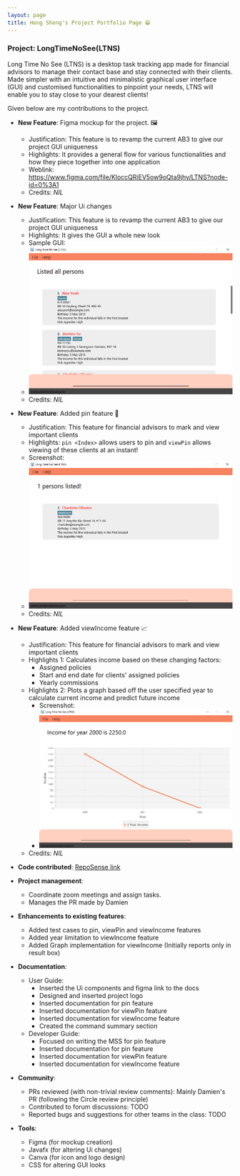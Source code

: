 ```yaml
---
layout: page
title: Hong Sheng's Project Portfolio Page 😁
---
```


### Project: LongTimeNoSee(LTNS)

Long Time No See (LTNS) is a desktop task tracking app made for financial advisors to manage their contact base and stay connected with their clients. Made simpler with an intuitive and minimalistic graphical user interface (GUI) and customised functionalities to pinpoint your needs, LTNS will enable you to stay close to your dearest clients!

Given below are my contributions to the project.

* **New Feature**: Figma mockup for the project. 🖼️
    * Justification: This feature is to revamp the current AB3 to give our project GUI uniqueness
    * Highlights:  It provides a general flow for various functionalities and how they piece together into one application
    * Weblink: https://www.figma.com/file/KloccQRiEV5ow9oQta9jhy/LTNS?node-id=0%3A1
    * Credits: *NIL*

* **New Feature**: Major Ui changes
  * Justification: This feature is to revamp the current AB3 to give our project GUI uniqueness
  * Highlights: It gives the GUI a whole new look
  * Sample GUI:
  * <img src="..\images\sampleGUI.png">
  * Credits: *NIL*

* **New Feature**: Added pin feature 📌
  * Justification: This feature for financial advisors to mark and view important clients
  * Highlights: `pin <Index>` allows users to pin and `viewPin` allows viewing of these clients at an instant!
  * Screenshot:
  * <img src="..\images\viewPin.png">
  * Credits: *NIL*

* **New Feature**: Added viewIncome feature 📈
    * Justification: This feature for financial advisors to mark and view important clients
    * Highlights 1: Calculates income based on these changing factors:
      * Assigned policies
      * Start and end date for clients' assigned policies
      * Yearly commissions
    * Highlights 2: Plots a graph based off the user specified year to calculate current income and predict future income
      * Screenshot:
      * <img src="..\images\viewIncome.png">
    * Credits: *NIL*

* **Code contributed**: [RepoSense link](https://nus-cs2103-ay2223s1.github.io/tp-dashboard/?search=hongshenggg&breakdown=true&sort=groupTitle&sortWithin=title&since=2022-09-16&timeframe=commit&mergegroup=&groupSelect=groupByRepos&checkedFileTypes=docs~functional-code~test-code~other)

* **Project management**:
    * Coordinate zoom meetings and assign tasks.
    * Manages the PR made by Damien

* **Enhancements to existing features**:
    * Added test cases to pin, viewPin and viewIncome features
    * Added year limitation to viewIncome feature
    * Added Graph implementation for viewIncome (Initially reports only in result box)

* **Documentation**:
    * User Guide:
        * Inserted the Ui components and figma link to the docs
        * Designed and inserted project logo
        * Inserted documentation for pin feature
        * Inserted documentation for viewPin feature
        * Inserted documentation for viewIncome feature
        * Created the command summary section
    * Developer Guide:
        * Focused on writing the MSS for pin feature
        * Inserted documentation for pin feature
        * Inserted documentation for viewPin feature
        * Inserted documentation for viewIncome feature

* **Community**:
    * PRs reviewed (with non-trivial review comments): Mainly Damien's PR (following the Circle review principle)
    * Contributed to forum discussions:  TODO
    * Reported bugs and suggestions for other teams in the class: TODO

* **Tools**:
    * Figma (for mockup creation)
    * Javafx (for altering Ui changes)
    * Canva (for icon and logo design)
    * CSS for altering GUI looks

